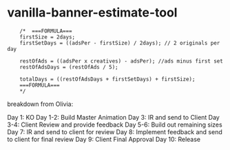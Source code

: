 # vanilla-banner-estimate-tool

        /*  ===FORMULA===
        firstSize = 2days;
        firstSetDays = ((adsPer - firstSize) / 2days); // 2 originals per day
        
        restOfAds = ((adsPer x creatives) - adsPer); //ads minus first set
        restOfAdsDays = (restOfAds / 5);
        
        totalDays = ((restOfAdsDays + firstSetDays) + firstSize);
        ===FORMULA=== 
        */

breakdown from Olivia:

Day 1: KO
Day 1-2: Build Master Animation
Day 3: IR and send to Client
Day 3-4: Client Review and provide feedback
Day 5-6: Build out remaining sizes
Day 7: IR and send to client for review
Day 8: Implement feedback and send to client for final review
Day 9: Client Final Approval
Day 10: Release